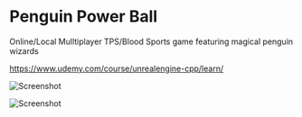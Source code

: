 # Penguin Power Ball 
Online/Local Mulltiplayer TPS/Blood Sports game featuring magical penguin wizards 

https://www.udemy.com/course/unrealengine-cpp/learn/

![Screenshot](https://i.ibb.co/8cdtrtf/powerball-arena3.png)

![Screenshot](https://i.ibb.co/kQjhhcT/powerball-dev2.png)



